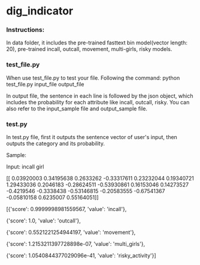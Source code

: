 # dig_indicator

### Instructions:

In data folder, it includes the pre-trained fasttext bin model(vector length: 20), pre-trained incall, outcall, movement, multi-girls, risky models.

### test_file.py

When use test_file.py to test your file. Following the command: python test_file.py input_file output_file

In output file, the sentence in each line is followed by the json object, which includes the probability for each attribute like incall, outcall, risky. You can also refer to the input_sample file and output_sample file.


### test.py

In test.py file, first it outputs the sentence vector of user's input, then outputs the category and its probability.

Sample:

Input: incall girl

[[ 0.03920003  0.34195638  0.2633262  -0.33317611  0.23232044  0.19340721
   1.29433036  0.2046183  -0.28624511 -0.53930861  0.16153046  0.14273527
  -0.4219546  -0.3338438  -0.53146815 -0.20583555 -0.67541367 -0.05810158
   0.6235007   0.55164051]]
   
[{'score': 0.9999998981559567, 'value': 'incall'},

{'score': 1.0, 'value': 'outcall'}, 

{'score': 0.5521221254944197, 'value': 'movement'}, 

{'score': 1.2153211397728898e-07, 'value': 'multi_girls'}, 

{'score': 1.0540844377029096e-41, 'value': 'risky_activity'}]

